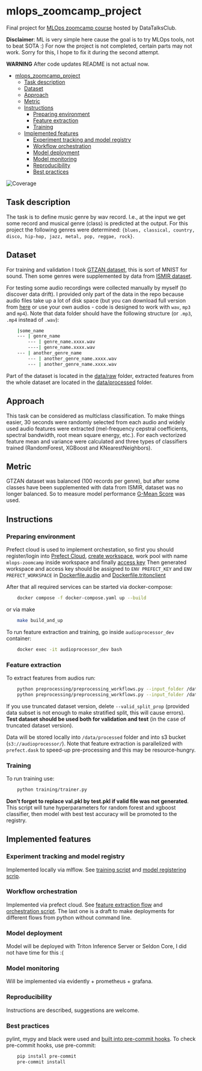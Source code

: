 # mlops_zoomcamp_project

Final project for [MLOps zoomcamp course](https://github.com/DataTalksClub/mlops-zoomcamp) hosted by DataTalksClub.

**Disclaimer**: ML is very simple here cause the goal is to try MLOps tools, not to beat SOTA :) For now the project is not completed, certain parts may not work. Sorry for this, I hope to fix it during the second attempt.

**WARNING** After code updates README is not actual now.
<!-- TOC -->

- [mlops\_zoomcamp\_project](#mlops_zoomcamp_project)
  - [Task description](#task-description)
  - [Dataset](#dataset)
  - [Approach](#approach)
  - [Metric](#metric)
  - [Instructions](#instructions)
    - [Preparing environment](#preparing-environment)
    - [Feature extraction](#feature-extraction)
    - [Training](#training)
  - [Implemented features](#implemented-features)
    - [Experiment tracking and model registry](#experiment-tracking-and-model-registry)
    - [Workflow orchestration](#workflow-orchestration)
    - [Model deployment](#model-deployment)
    - [Model monitoring](#model-monitoring)
    - [Reproducibility](#reproducibility)
    - [Best practices](#best-practices)

<!-- /TOC -->


![Coverage](.github/badges/jacoco.svg)

## Task description

The task is to define music genre by wav record. I.e., at the input we get some record and musical genre (class) is predicted at the output. For this project the following genres were determined: `{blues, classical, country, disco, hip-hop, jazz, metal, pop, reggae, rock}`.

## Dataset

For training and validation I took [GTZAN dataset](https://www.kaggle.com/datasets/andradaolteanu/gtzan-dataset-music-genre-classification), this is sort of MNIST for sound. Then some genres were supplemented by data from [ISMIR dataset](https://www.upf.edu/web/mtg/ismir2004-genre).

For testing some audio recordings were collected manually by myself (to discover data drift). I provided only part of the data in the repo because audio files take up a lot of disk space (but you can download full version from [here](https://drive.google.com/file/d/1sPptNqohrdEEvsABLGuTRmnFakVuk3SW/view?usp=sharing) or use your own audios - code is designed to work with `wav`, `mp3` and `mp4`). Note that data folder should have the following structure (or `.mp3`, `.mp4` instead of `.wav`):

```bash
    |some_name
    --- | genre_name
        --- | genre_name.xxxx.wav
        ----| genre_name.xxxx.wav
    --- | another_genre_name
        --- | another_genre_name.xxxx.wav
        --- | another_genre_name.xxxx.wav
```

Part of the dataset is located in the [data/raw](data/raw) folder, extracted features from the whole dataset are located in the [data/processed](data/processed/) folder.

## Approach

This task can be considered as multiclass classification. To make things easier, 30 seconds were randomly selected from each audio and widely used audio features were extracted (mel-frequency cepstral coefficients, spectral bandwidth, root mean square energy, etc.). For each vectorized feature mean and variance were calculated and three types of classifiers trained (RandomForest, XGBoost and KNearestNeighbors).

## Metric

GTZAN dataset was balanced (100 records per genre), but after some classes have been supplemented with data from ISMIR, dataset was no longer balanced. So to measure model performance [G-Mean Score](http://glemaitre.github.io/imbalanced-learn/generated/imblearn.metrics.geometric_mean_score.html) was used.

## Instructions

### Preparing environment

Prefect cloud is used to implement orchestation, so first you should register/login into [Prefect Cloud](https://app.prefect.cloud), [create workspace](https://app.prefect.cloud/workspaces/create), work pool with name `mlops-zoomcamp` inside workspace and finally [access key](https://app.prefect.cloud/my/api-keys) Then generated workspace and access key should be assigned to `ENV PREFECT_KEY` and `ENV PREFECT_WORKSPACE` in [Dockerfile.audio](dockerfiles/Dockerfile.audio) and [Dockerfile.tritonclient](dockerfiles/Dockerfile.tritonclient)

After that all required services can be started via docker-compose:

```bash
    docker compose -f docker-compose.yaml up --build
```

or via make

```bash
    make build_and_up
```

To run feature extraction and training, go inside `audioprocessor_dev` container:

```bash
    docker exec -it audioprocessor_dev bash
```

### Feature extraction

To extract features from audios run:

```bash
    python preprocessing/preprocessing_workflows.py --input_folder /data/raw/train_valid --output_folder /data/processed --mode train --val_split_prop 0.1
    python preprocessing/preprocessing_workflows.py --input_folder /data/raw/test --output_folder /data/processed --mode test
```

If you use truncated dataset version, delete `--valid_split_prop` (provided data subset is not enough to make stratified split, this will cause errors). **Test dataset should be used both for validation and test** (in the case of truncated dataset version).

Data will be stored locally into `/data/processed` folder and into s3 bucket (`s3://audioprocessor/`). Note that feature extraction is parallelized with `prefect.dask` to speed-up pre-processing and this may be resource-hungry.

### Training

To run training use:

```bash
    python training/trainer.py
```

**Don't forget to replace val.pkl by test.pkl if valid file was not generated**. This script will tune hyperparameters for random forest and xgboost classifier, then model with best test accuracy will be promoted to the registry.


## Implemented features

### Experiment tracking and model registry

Implemented locally via mlflow. See [training script](src/training/trainer.py) and [model registering scrip](src/training/register.py).

### Workflow orchestration

Implemented via prefect cloud. See [feature extraction flow](src/preprocessing/preprocessing_workflows.py) and [orchestration script](src/workflows/orchestration.py). The last one is a draft to make deployments for different flows from python without command line.

### Model deployment

Model will be deployed with Triton Inference Server or Seldon Core, I did not have time for this :(

### Model monitoring

Will be implemented via evidently + prometheus + grafana.

### Reproducibility

Instructions are described, suggestions are welcome.

### Best practices

pylint, mypy and black were used and [built into pre-commit hooks](.pre-commit-config.yaml). To check pre-commit hooks, use pre-commit:

```bash
    pip install pre-commit
    pre-commit install
```
